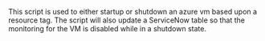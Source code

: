 This script is used to either startup or shutdown an azure vm based upon a resource tag. The script will also update a ServiceNow table so that the monitoring for the VM is 
disabled while in a shutdown state.
